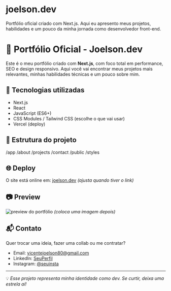 # joelson.dev
Portfólio oficial criado com Next.js. Aqui eu apresento meus projetos, habilidades e um pouco da minha jornada como desenvolvedor front-end.

# 🧠 Portfólio Oficial - Joelson.dev

Este é o meu portfólio criado com **Next.js**, com foco total em performance, SEO e design responsivo. Aqui você vai encontrar meus projetos mais relevantes, minhas habilidades técnicas e um pouco sobre mim.

## 🚀 Tecnologias utilizadas

- Next.js
- React
- JavaScript (ES6+)
- CSS Modules / Tailwind CSS (escolhe o que vai usar)
- Vercel (deploy)

## 📁 Estrutura do projeto

/app
/about
/projects
/contact
/public
/styles

## 🌐 Deploy

O site está online em: [joelson.dev](https://joelson.dev) *(ajusta quando tiver o link)*

## 📷 Preview

![preview do portfólio](./public/preview.png) *(coloca uma imagem depois)*

## 📬 Contato

Quer trocar uma ideia, fazer uma collab ou me contratar?

- Email: vicentejoelson80@gmail.com
- LinkedIn: [SeuPerfil](https://linkedin.com/in/seuuser)
- Instagram: [@seuinsta](https://instagram.com/seuinsta)

---

💡 *Esse projeto representa minha identidade como dev. Se curtir, deixa uma estrela aí!*

